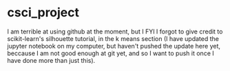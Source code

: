 # csci_project

I am terrible at using github at the moment, but I FYI I forgot to give credit to scikit-learn's silhouette tutorial, in the k means section (I have updated the jupyter notebook on my computer, but haven't pushed the update here yet, beccause I am not good enough at git yet, and so I want to push it once I have done more than just this).
